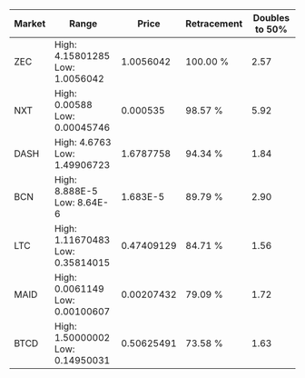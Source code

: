| Market | Range | Price| Retracement | Doubles to 50% |
| --- | --- | --- | --- | --- |
| ZEC | High: 4.15801285<br />Low: 1.0056042 | 1.0056042 | 100.00 % | 2.57 |
| NXT | High: 0.00588<br />Low: 0.00045746 | 0.000535 | 98.57 % | 5.92 |
| DASH | High: 4.6763<br />Low: 1.49906723 | 1.6787758 | 94.34 % | 1.84 |
| BCN | High: 8.888E-5<br />Low: 8.64E-6 | 1.683E-5 | 89.79 % | 2.90 |
| LTC | High: 1.11670483<br />Low: 0.35814015 | 0.47409129 | 84.71 % | 1.56 |
| MAID | High: 0.0061149<br />Low: 0.00100607 | 0.00207432 | 79.09 % | 1.72 |
| BTCD | High: 1.50000002<br />Low: 0.14950031 | 0.50625491 | 73.58 % | 1.63 |
